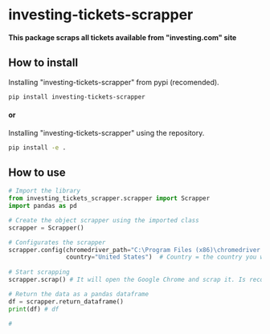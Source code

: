 # investing-tickets-scrapper
#### This package scraps all tickets available from "investing.com" site

## How to install
Installing "investing-tickets-scrapper" from pypi (recomended).
```bash
pip install investing-tickets-scrapper
```

#### or

Installing "investing-tickets-scrapper" using the repository.
```bash
pip install -e .
```

## How to use

```python
# Import the library
from investing_tickets_scrapper.scrapper import Scrapper
import pandas as pd

# Create the object scrapper using the imported class
scrapper = Scrapper()

# Configurates the scrapper
scrapper.config(chromedriver_path="C:\Program Files (x86)\chromedriver.exe", # Chromedriver_path = chromedriver for Selenium, if you don't know what is it, check this video "https://youtu.be/Xjv1sY630Uc" and install it
                country="United States")  # Country = the country you want to scrap the tickeks. To check all countries available you can use "print(scrapper.contries_available())"
                                                                                                      
# Start scrapping
scrapper.scrap() # It will open the Google Chrome and scrap it. Is recommended not to use the mouse and the keboard

# Return the data as a pandas dataframe
df = scrapper.return_dataframe()
print(df) # df

#
```
